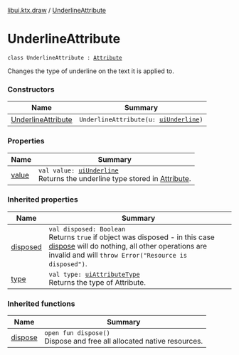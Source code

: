 [libui.ktx.draw](../README.md) / [UnderlineAttribute](README.md)

# UnderlineAttribute

`class UnderlineAttribute : `[`Attribute`](../-attribute/README.md)

Changes the type of underline on the text it is applied to.

### Constructors

| Name | Summary |
|---|---|
| [UnderlineAttribute](-underline-attribute.md) | `UnderlineAttribute(u: `[`uiUnderline`](../../libui/ui-underline.md)`)` |

### Properties

| Name | Summary |
|---|---|
| [value](value.md) | `val value: `[`uiUnderline`](../../libui/ui-underline.md)<br>Returns the underline type stored in [Attribute](../-attribute/README.md). |

### Inherited properties

| Name | Summary |
|---|---|
| [disposed](../../libui.ktx/-disposable/disposed.md) | `val disposed: Boolean`<br>Returns `true` if object was disposed - in this case [dispose](../../libui.ktx/-disposable/dispose.md) will do nothing, all other operations are invalid and will `throw Error("Resource is disposed")`. |
| [type](../-attribute/type.md) | `val type: `[`uiAttributeType`](../../libui/ui-attribute-type.md)<br>Returns the type of Attribute. |

### Inherited functions

| Name | Summary |
|---|---|
| [dispose](../../libui.ktx/-disposable/dispose.md) | `open fun dispose()`<br>Dispose and free all allocated native resources. |
